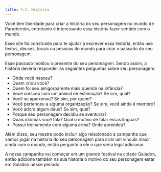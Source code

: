 ```yaml
---
title: 4.1. História
---
```


Você tem liberdade para criar a história do seu personagem no mundo de Paræternün, entretanto é interessante essa história fazer sentido com o mundo.

Esse site foi construído para te ajudar a escrever essa história, então use textos, deuses, locais ou pessoas do mundo para criar o passado do seu personagem.

Esse passado moldou o presente do seu personagem. Sendo assim, a história deveria responder às seguintes perguntas sobre seu personagem:

- Onde você nasceu?
- Quem criou você?
- Quem foi seu amigo/parente mais querido na infância?
- Você cresceu com um animal de estimação? Se sim, qual?
- Você se apaixonou? Se sim, por quem?
- Você pertenceu a alguma organização? Se sim, você ainda é membro?
- Você adora algum deus? Se sim, qual?
- Porque seu personagem decidiu se aventurar?
- Quais idiomas você fala? Qual o motivo de falar essas línguas?
- Possui treinamento com alguma arma? Onde aprendeu?

Além disso, seu mestre pode incluir algo relacionado a campanha que vamos jogar na história do seu personagem para criar um vínculo maior ainda com o mundo, então pergunte a ele o que seria legal adicionar.

A nossa campanha vai começar em um grande festival na cidade Galadon, então adicione também na sua história o motivo do seu personagem estar em Galadon nesse período.